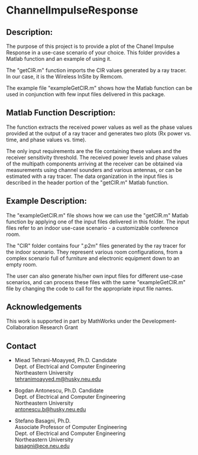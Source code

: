 # ChannelImpulseResponse
##  Description:
 
  The purpose of this project is to provide a plot of the Chanel Impulse Response
  in a use-case scenario of your choice.  This folder provides a Matlab function
  and an example of using it.

  The "getCIR.m" function imports the CIR values generated by a ray tracer.  In our
  case, it is the Wireless InSite by Remcom. 

  The example file "exampleGetCIR.m" shows how the Matlab function can be used in
  conjunction with few input files delivered in this package.


##  Matlab Function Description:

  The function extracts the received power values as well as the phase values provided
  at the output of a ray tracer and generates two plots (Rx power vs. time, and phase
  values vs. time).

  The only input requirements are the file containing these values and the receiver
  sensitivity threshold. The received power levels and phase values of the multipath
  components arriving at the receiver can be obtained via measurements using channel
  sounders and various antennas, or can be estimated with a ray tracer. The data
  organization in the input files is described in the header portion of the
  "getCIR.m" Matlab function.



##  Example Description:
  
  The "exampleGetCIR.m" file shows how we can use the "getCIR.m" Matlab function
  by applying one of the input files delivered in this folder. The input files refer
  to an indoor use-case scenario - a customizable conference room.

  The "CIR" folder contains four ".p2m" files generated by the ray tracer for the
  indoor scenario.  They represent various room configurations, from a complex scenario
  full of furniture and electronic equipment down to an empty room.

  The user can also generate his/her own input files for different use-case scenarios,
  and can process these files with the same "exampleGetCIR.m" file by changing the code
  to call for the appropriate input file names.  
  
  ## Acknowledgements
  This work is supported in part by MathWorks under the Development-Collaboration Research Grant

## Contact

  * Miead Tehrani-Moayyed, Ph.D. Candidate  
  Dept. of Electrical and Computer Engineering  
  Northeastern University  
  tehranimoayyed.m@husky.neu.edu  
  
  * Bogdan Antonescu, Ph.D. Candidate  
  Dept. of Electrical and Computer Engineering  
  Northeastern University  
  antonescu.b@husky.neu.edu  
  
  * Stefano Basagni, Ph.D.  
  Associate Professor of Computer Engineering  
  Dept. of Electrical and Computer Engineering  
  Northeastern University  
  basagni@ece.neu.edu  